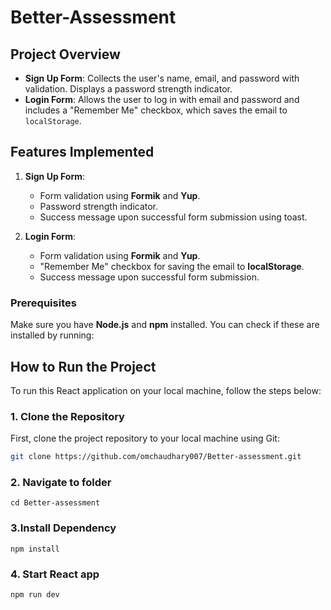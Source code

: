 # Better-Assessment

## Project Overview

- **Sign Up Form**: Collects the user's name, email, and password with validation. Displays a password strength indicator.
- **Login Form**: Allows the user to log in with email and password and includes a "Remember Me" checkbox, which saves the email to `localStorage`.

## Features Implemented

1. **Sign Up Form**:
   - Form validation using **Formik** and **Yup**.
   - Password strength indicator.
   - Success message upon successful form submission using toast.

2. **Login Form**:
   - Form validation using **Formik** and **Yup**.
   - "Remember Me" checkbox for saving the email to **localStorage**.
   - Success message upon successful form submission.
   

### Prerequisites

Make sure you have **Node.js** and **npm** installed. You can check if these are installed by running:

## How to Run the Project

To run this React application on your local machine, follow the steps below:

### 1. Clone the Repository

First, clone the project repository to your local machine using Git:

```bash
git clone https://github.com/omchaudhary007/Better-assessment.git
```

### 2. Navigate to folder

```cd Better-assessment```
### 3.Install Dependency
``` npm install ```
### 4. Start React app
``` npm run dev ```



